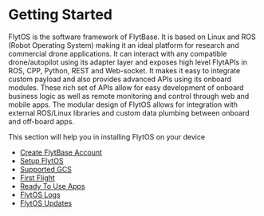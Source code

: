 # Getting Started

FlytOS is the software framework of FlytBase. It is based on Linux and ROS \(Robot Operating System\) making it an ideal platform for research and commercial drone applications. It can interact with any compatible drone/autopilot using its adapter layer and exposes high level FlytAPIs in ROS, CPP, Python, REST and Web-socket. It makes it easy to integrate custom payload and also provides advanced APIs using its onboard modules. These rich set of APIs allow for easy development of onboard business logic as well as remote monitoring and control through web and mobile apps. The modular design of FlytOS allows for integration with external ROS/Linux libraries and custom data plumbing between onboard and off-board apps.

This section will help you in installing FlytOS on your device

* [Create FlytBase Account](create-flytbase-account.md)
* [Setup FlytOS](setup-flytos/)
* [Supported GCS](supported-gcs.md)
* [First Flight](first-flight.md)
* [Ready To Use Apps](ready-to-use-apps/)
* [FlytOS Logs](flytos-logs.md)
* [FlytOS Updates](flytos-updates.md)



